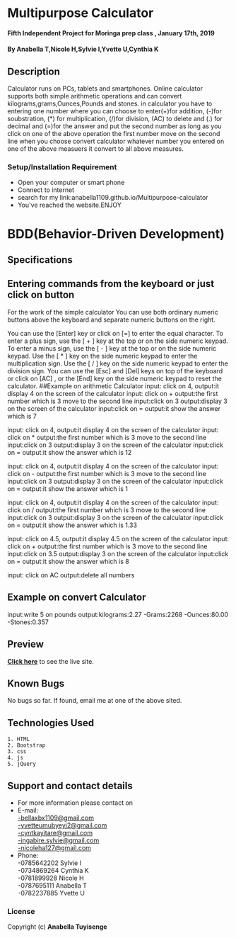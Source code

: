# Multipurpose Calculator
#### Fifth Independent Project for Moringa prep class , January 17th, 2019
#### By **Anabella T,Nicole H,Sylvie I,Yvette U,Cynthia K**

## Description
Calculator runs on PCs, tablets and smartphones. Online calculator supports both simple arithmetic operations and can convert kilograms,grams,Ounces,Pounds and stones.
in calculator you have to entering one number where you can choose to enter(+)for addition, (-)for soubstration, (*) for multiplication, (/)for division, (AC) to delete and (.) for decimal and (=)for the answer and put the second number as long as you click on one of the above operation the first number move on the second line
 when you choose convert calculator whatever number you entered on one of the above measuers it convert to all above measures.

 ### Setup/Installation Requirement

* Open your computer or smart phone
* Connect to internet
* search for my link:anabella1109.github.io/Multipurpose-calculator
* You've reached the website.ENJOY
# BDD(Behavior-Driven Development)
## Specifications
##  Entering commands from the keyboard or just click on button
For the work of the simple calculator You can use both ordinary numeric buttons above the keyboard and separate numeric buttons on the right.

You can use the [Enter] key or click on [=] to enter the equal character.
To enter a plus sign, use the [ + ] key at the top or on the side numeric keypad.
To enter a minus sign, use the [ - ] key at the top or on the side numeric keypad.
Use the [ * ] key on the side numeric keypad to enter the multiplication sign.
Use the [ / ] key on the side numeric keypad to enter the division sign.
You can use the [Esc] and [Del] keys on top of the keyboard or click on [AC] , or the [End] key on the side numeric keypad to reset the calculator.
##Example on arithmetic Calculator
input: click on 4,
output:it display 4 on the screen of the calculator
input: click on +
output:the first number which is 3 move to the second line
input:click on 3
output:display 3 on the screen of the calculator
input:click on =
output:it show the answer which is 7

input: click on 4,
output:it display 4 on the screen of the calculator
input: click on *
output:the first number which is 3 move to the second line
input:click on 3
output:display 3 on the screen of the calculator
input:click on =
output:it show the answer which is 12

input: click on 4,
output:it display 4 on the screen of the calculator
input: click on -
output:the first number which is 3 move to the second line
input:click on 3
output:display 3 on the screen of the calculator
input:click on =
output:it show the answer which is 1

input: click on 4,
output:it display 4 on the screen of the calculator
input: click on /
output:the first number which is 3 move to the second line
input:click on 3
output:display 3 on the screen of the calculator
input:click on =
output:it show the answer which is 1.33

input: click on 4.5,
output:it display 4.5 on the screen of the calculator
input: click on +
output:the first number which is 3 move to the second line
input:click on 3.5
output:display 3 on the screen of the calculator
input:click on =
output:it show the answer which is 8

input: click on AC
output:delete all numbers

##  Example on convert Calculator
input:write 5 on pounds
output:kilograms:2.27
     -Grams:2268
     -Ounces:80.00
     -Stones:0.357
## Preview
**[Click here](https://anabella1109.github.io/Multipurpose-calculator)** to see the live site.

## Known Bugs
No bugs so far. If found, email me at one of the above sited.

## Technologies Used
    1. HTML
    2. Bootstrap
    3. css
    4. js
    5. jQuery

## Support and contact details
* For more information please contact on
* E-mail:<br>
 -bellaxbx1109@gmail.com <br>
         -yvetteumubyeyi2@gmail.com<br>
        -cyntkayitare@gmail.com<br>
        -ingabire.sylvie@gmail.com<br>
        -nicoleha127@gmail.com
* Phone:<br>-0785642202 Sylvie I<br>
        -0734869264 Cynthia K<br>
        -0781899928 Nicole H<br>
        -0787695111 Anabella T<br>
        -0782237885 Yvette U
### License
Copyright (c) **Anabella Tuyisenge**
